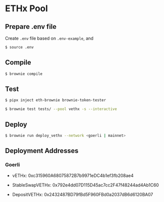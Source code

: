 # ETHx Pool

## Prepare .env file

Create `.env` file based on `.env-example`, and 

```sh
$ source .env
```

## Compile

```sh
$ brownie compile
```

## Test

```sh
$ pipx inject eth-brownie brownie-token-tester

$ brownie test tests/ --pool vethx -s --interactive
```

## Deploy

```sh
$ brownie run deploy_vethx --network <goerli | mainnet>
```

## Deployment Addresses

### Goerli

- vETHx: 0xc315960A68075872B7b9971eDC4b1ef3fb208ae4

- StableSwapVETHx: 0x792e4dd07D115D45ac7cc2F47f48244ad4Ab1C60

- DepositVETHx: 0x2432487BD79fBd5F960FBd0a2037dB6d6120BA07